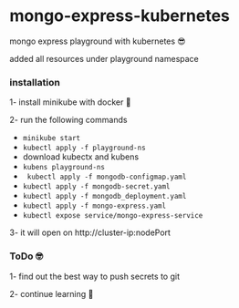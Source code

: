 # mongo-express-kubernetes
mongo express playground with kubernetes  :sunglasses:

added all resources under playground namespace 

### installation 

1- install minikube with docker :rocket:

2- run the following commands

- ``` minikube start ```
- ``` kubectl apply -f playground-ns ```
- download kubectx and kubens 
- ``` kubens playground-ns ```
- ``` kubectl apply -f mongodb-configmap.yaml```
- ``` kubectl apply -f mongodb-secret.yaml ```
- ``` kubectl apply -f mongodb_deployment.yaml ```
- ``` kubectl apply -f mongo-express.yaml ```
- ``` kubectl expose service/mongo-express-service ```

3- it will open on http://cluster-ip:nodePort

### ToDo :nerd_face:

1- find out the best way to push secrets to git

2- continue learning :muscle: